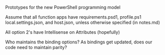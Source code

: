Prototypes for the new PowerShell programming model

Assume that all function apps have requirements.psd1, profile.ps1 local.settings.json, and host.json, unless otherwise specified (in notes.md)

All option 2's have Intellisense on Attributes (hopefully)

Who maintains the binding options? As bindings get updated, does our code need to maintain parity?
